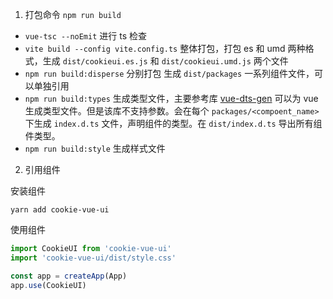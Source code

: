 1. 打包命令 `npm run build`

- `vue-tsc --noEmit` 进行 ts 检查
- `vite build --config vite.config.ts` 整体打包，打包 es 和 umd 两种格式，生成 `dist/cookieui.es.js` 和 `dist/cookieui.umd.js` 两个文件
- `npm run build:disperse` 分别打包 生成 `dist/packages` 一系列组件文件，可以单独引用
- `npm run build:types` 生成类型文件，主要参考库 [vue-dts-gen](https://github.com/egoist/vue-dts-gen) 可以为 vue 生成类型文件。但是该库不支持参数。会在每个 `packages/<compoent_name>` 下生成 `index.d.ts` 文件，声明组件的类型。在 `dist/index.d.ts` 导出所有组件类型。
- `npm run build:style` 生成样式文件

2. 引用组件

安装组件

```shell
yarn add cookie-vue-ui
```

使用组件
```js
import CookieUI from 'cookie-vue-ui'
import 'cookie-vue-ui/dist/style.css'

const app = createApp(App)
app.use(CookieUI)
```